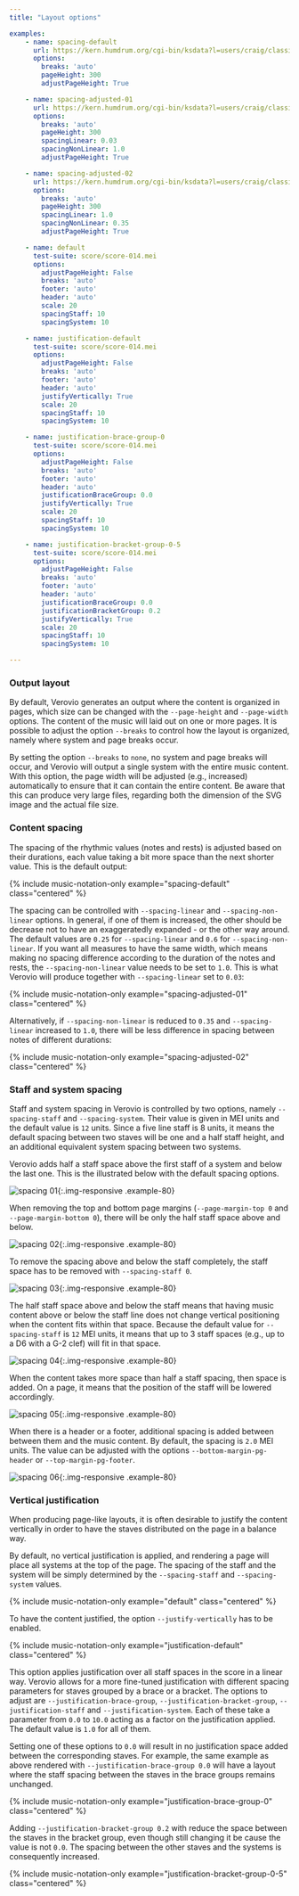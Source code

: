 ```yaml
---
title: "Layout options"

examples:
    - name: spacing-default
      url: https://kern.humdrum.org/cgi-bin/ksdata?l=users/craig/classical/bach/371chorales&file=chor010.krn&f=kern
      options:
        breaks: 'auto'
        pageHeight: 300
        adjustPageHeight: True

    - name: spacing-adjusted-01
      url: https://kern.humdrum.org/cgi-bin/ksdata?l=users/craig/classical/bach/371chorales&file=chor010.krn&f=kern
      options:
        breaks: 'auto'
        pageHeight: 300
        spacingLinear: 0.03
        spacingNonLinear: 1.0
        adjustPageHeight: True

    - name: spacing-adjusted-02
      url: https://kern.humdrum.org/cgi-bin/ksdata?l=users/craig/classical/bach/371chorales&file=chor010.krn&f=kern
      options:
        breaks: 'auto'
        pageHeight: 300
        spacingLinear: 1.0
        spacingNonLinear: 0.35
        adjustPageHeight: True

    - name: default
      test-suite: score/score-014.mei
      options:
        adjustPageHeight: False
        breaks: 'auto'
        footer: 'auto'
        header: 'auto'
        scale: 20
        spacingStaff: 10
        spacingSystem: 10

    - name: justification-default
      test-suite: score/score-014.mei
      options:
        adjustPageHeight: False
        breaks: 'auto'
        footer: 'auto'
        header: 'auto'
        justifyVertically: True
        scale: 20
        spacingStaff: 10
        spacingSystem: 10

    - name: justification-brace-group-0
      test-suite: score/score-014.mei
      options:
        adjustPageHeight: False
        breaks: 'auto'
        footer: 'auto'
        header: 'auto'
        justificationBraceGroup: 0.0
        justifyVertically: True
        scale: 20
        spacingStaff: 10
        spacingSystem: 10

    - name: justification-bracket-group-0-5
      test-suite: score/score-014.mei
      options:
        adjustPageHeight: False
        breaks: 'auto'
        footer: 'auto'
        header: 'auto'
        justificationBraceGroup: 0.0
        justificationBracketGroup: 0.2
        justifyVertically: True
        scale: 20
        spacingStaff: 10
        spacingSystem: 10

---
```


### Output layout

By default, Verovio generates an output where the content is organized in pages, which size can be changed with the `--page-height` and `--page-width` options. The content of the music will laid out on one or more pages. It is possible to adjust the option `--breaks` to control how the layout is organized, namely where system and page breaks occur.

By setting the option `--breaks` to `none`, no system and page breaks will occur, and Verovio will output a single system with the entire music content. With this option, the page width will be adjusted (e.g., increased) automatically to ensure that it can contain the entire content. Be aware that this can produce very large files, regarding both the dimension of the SVG image and the actual file size.

### Content spacing

The spacing of the rhythmic values (notes and rests) is adjusted based on their durations, each value taking a bit more space than the next shorter value. This is the default output: 

{% include music-notation-only example="spacing-default" class="centered" %}

The spacing can be controlled with `--spacing-linear` and `--spacing-non-linear` options. In general, if one of them is increased, the other should be decrease not to have an exaggeratedly expanded - or the other way around. The default values are `0.25` for `--spacing-linear` and `0.6` for `--spacing-non-linear`. If you want all measures to have the same width, which means making no spacing difference according to the duration of the notes and rests, the `--spacing-non-linear` value needs to be set to `1.0`. This is what Verovio will produce together with `--spacing-linear` set to `0.03`: 

{% include music-notation-only example="spacing-adjusted-01" class="centered" %}

Alternatively, if `--spacing-non-linear` is reduced to `0.35` and `--spacing-linear` increased to `1.0`, there will be less difference in spacing between notes of different durations: 

{% include music-notation-only example="spacing-adjusted-02" class="centered" %}

### Staff and system spacing

Staff and system spacing in Verovio is controlled by two options, namely `--spacing-staff` and `--spacing-system`. Their value is given in MEI units and the default value is `12` units. Since a five line staff is 8 units, it means the default spacing between two staves will be one and a half staff height, and an additional equivalent system spacing between two systems.

Verovio adds half a staff space above the first staff of a system and below the last one. This is the illustrated below with the default spacing options.

![spacing 01](/images/advanced-topics/layout-options/spacing-01.png){:.img-responsive .example-80}

When removing the top and bottom page margins (`--page-margin-top 0` and  `--page-margin-bottom 0`), there will be only the half staff space above and below.

![spacing 02](/images/advanced-topics/layout-options/spacing-02.png){:.img-responsive .example-80}

To remove the spacing above and below the staff completely, the staff space has to be removed with `--spacing-staff 0`.

![spacing 03](/images/advanced-topics/layout-options/spacing-03.png){:.img-responsive .example-80}

The half staff space above and below the staff means that having music content above or below the staff line does not change vertical positioning when the content fits within that space. Because the default value for `--spacing-staff` is `12` MEI units, it means that up to 3 staff spaces (e.g., up to a D6 with a G-2 clef) will fit in that space.

![spacing 04](/images/advanced-topics/layout-options/spacing-04.png){:.img-responsive .example-80}

When the content takes more space than half a staff spacing, then space is added. On a page, it means that the position of the staff will be lowered accordingly.

![spacing 05](/images/advanced-topics/layout-options/spacing-05.png){:.img-responsive .example-80}

When there is a header or a footer, additional spacing is added between between them and the music content. By default, the spacing is `2.0` MEI units. The value can be adjusted with the options  `--bottom-margin-pg-header` or  `--top-margin-pg-footer`.

![spacing 06](/images/advanced-topics/layout-options/spacing-06.png){:.img-responsive .example-80}

### Vertical justification

When producing page-like layouts, it is often desirable to justify the content vertically in order to have the staves distributed on the page in a balance way.

By default, no vertical justification is applied, and rendering a page will place all systems at the top of the page. The spacing of the staff and the system will be simply determined by the `--spacing-staff` and `--spacing-system` values. 

{% include music-notation-only example="default" class="centered" %}

To have the content justified, the option `--justify-vertically` has to be enabled.

{% include music-notation-only example="justification-default" class="centered" %}

This option applies justification over all staff spaces in the score in a linear way. Verovio allows for a more fine-tuned justification with different spacing parameters for staves grouped by a brace or a bracket. The options to adjust are `--justification-brace-group`, `--justification-bracket-group`, `--justification-staff` and `--justification-system`. Each of these take a parameter from `0.0` to `10.0` acting as a factor on the justification applied. The default value is `1.0` for all of them.

Setting one of these options to `0.0` will result in no justification space added between the corresponding staves. For example, the same example as above rendered with `--justification-brace-group 0.0` will have a layout where the staff spacing between the staves in the brace groups remains unchanged.

{% include music-notation-only example="justification-brace-group-0" class="centered" %}

Adding `--justification-bracket-group 0.2` with reduce the space between the staves in the bracket group, even though still changing it be cause the value is not `0.0`. The spacing between the other staves and the systems is consequently increased.

{% include music-notation-only example="justification-bracket-group-0-5" class="centered" %}